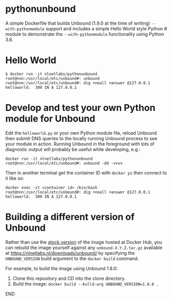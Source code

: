 # pythonunbound
A simple Dockerfile that builds Unbound (1.9.0 at the time of writing) `--with-pythonmodule` support and includes a simple Hello World style Python # module to demonstrate the `--with-pythonmodule` functionality using Python 3.6.

# Hello World
```
$ docker run -it nlnetlabs/pythonunbound
root@nnn:/usr/local/etc/unbound#: unbound
root@nnn:/usr/local/etc/unbound#: dig +noall +answer @127.0.0.1
helloworld.  300 IN A 127.0.0.1
```

# Develop and test your own Python module for Unbound
Edit the `helloworld.py` or your own Python module file, reload Unbound then submit DNS queries to the locally running Unbound process to see your module in action. Running Unbound in the foreground with lots of diagnostic output will probably be useful while developing, e.g.:

```
docker run -it nlnetlabs/pythonunbound
root@nnn:/usr/local/etc/unbound#: unbound -dd -vvvv
```

Then in another terminal get the container ID with `docker ps` then connect to it like so:
```
docker exec -it <container id> /bin/bash
root@nnn:/usr/local/etc/unbound#: dig +noall +answer @127.0.0.1
helloworld.  300 IN A 127.0.0.1
```

# Building a different version of Unbound
Rather than use the [stock version](https://cloud.docker.com/u/nlnetlabs/repository/docker/nlnetlabs/pythonunbound) of the image hosted at Docker Hub, you can rebuild the image yourself against any `unbound-X.Y.Z.tar.gz` available at https://nlnetlabs.nl/downloads/unbound/ by specifying the `UNBOUND_VERSION` build argument to the `docker build` command.

For example, to build the image using Unbound 1.8.0:

1. Clone this repository and CD into the clone directory.
2. Build the image: `docker build --bulld-arg UNBOUND_VERSION=1.8.0 .`

END
